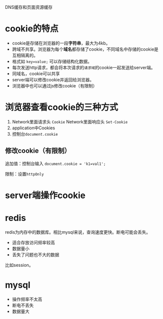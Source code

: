 <!--
 * @Author       : BigDgreen
 * @Date         : 2020-06-30 19:53:37
 * @LastEditors  : BigDgreen
 * @LastEditTime : 2020-08-15 10:49:56
 * @FilePath     : \前端知识点总结\浏览器\浏览器缓存\readme.md
-->
DNS缓存和页面资源缓存

# cookie的特点
- cookie是存储在浏览器的一段**字符串**，最大为4kb。
- 跨域不共享。浏览器为每个**域名**都存储了cookie，不同域名中存储的cookie是互相隔离的。
- 格式如 `key=value;` 可以存储结构化数据。
- 每次发送http请求，都会将本次请求的`请求域`的cookie一起发送给server端。
- 同域名，cookie可以共享
- server端可以修改cookie并返回给浏览器。
- 浏览器中也可以通过js修改cookie（有限制）

# 浏览器查看cookie的三种方式
1. Network里面请求头 `Cookie`
   Network里面响应头 `Set-Cookie`
2. application中Cookies
3. 控制台`document.cookie`


## 修改cookie（有限制）
追加值：控制台输入 `document.cookie = 'k1=val1';`

限制：设置`httpOnly`

# server端操作cookie

# redis
redis为内存中的数据库。相比mysql来说，查询速度更快。断电可能会丢失。

- 适合存放访问频率较高
- 数据量小
- 丢失了问题也不大的数据

比如session。

# mysql
- 操作频率不太高
- 断电不丢失
- 数据量大
